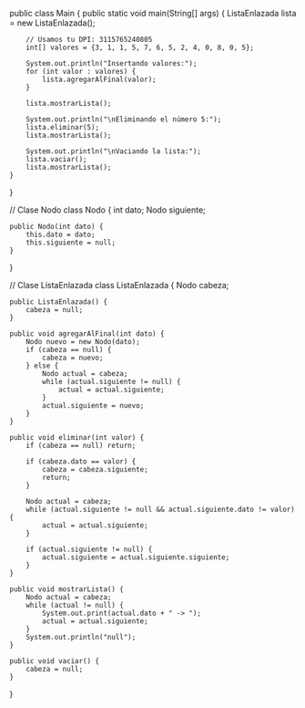 public class Main {
    public static void main(String[] args) {
        ListaEnlazada lista = new ListaEnlazada();

        // Usamos tu DPI: 3115765240805
        int[] valores = {3, 1, 1, 5, 7, 6, 5, 2, 4, 0, 8, 0, 5};

        System.out.println("Insertando valores:");
        for (int valor : valores) {
            lista.agregarAlFinal(valor);
        }

        lista.mostrarLista();

        System.out.println("\nEliminando el número 5:");
        lista.eliminar(5);
        lista.mostrarLista();

        System.out.println("\nVaciando la lista:");
        lista.vaciar();
        lista.mostrarLista();
    }
}

// Clase Nodo
class Nodo {
    int dato;
    Nodo siguiente;

    public Nodo(int dato) {
        this.dato = dato;
        this.siguiente = null;
    }
}

// Clase ListaEnlazada
class ListaEnlazada {
    Nodo cabeza;

    public ListaEnlazada() {
        cabeza = null;
    }

    public void agregarAlFinal(int dato) {
        Nodo nuevo = new Nodo(dato);
        if (cabeza == null) {
            cabeza = nuevo;
        } else {
            Nodo actual = cabeza;
            while (actual.siguiente != null) {
                actual = actual.siguiente;
            }
            actual.siguiente = nuevo;
        }
    }

    public void eliminar(int valor) {
        if (cabeza == null) return;

        if (cabeza.dato == valor) {
            cabeza = cabeza.siguiente;
            return;
        }

        Nodo actual = cabeza;
        while (actual.siguiente != null && actual.siguiente.dato != valor) {
            actual = actual.siguiente;
        }

        if (actual.siguiente != null) {
            actual.siguiente = actual.siguiente.siguiente;
        }
    }

    public void mostrarLista() {
        Nodo actual = cabeza;
        while (actual != null) {
            System.out.print(actual.dato + " -> ");
            actual = actual.siguiente;
        }
        System.out.println("null");
    }

    public void vaciar() {
        cabeza = null;
    }
}
